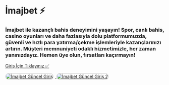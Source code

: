 <h1>İmajbet ⚡️</h1>
<h3>İmajbet ile kazançlı bahis deneyimini yaşayın! Spor, canlı bahis, casino oyunları ve daha fazlasıyla dolu platformumuzda, güvenli ve hızlı para yatırma/çekme işlemleriyle kazançlarınızı artırın. Müşteri memnuniyeti odaklı hizmetimizle, her zaman yanınızdayız. Hemen üye olun, fırsatları kaçırmayın!</h3>

<p>
    <a href="https://denemebonusuu.site/">Giriş İçin Tıklayınız ✅</a>
</p>

<a href="https://denemebonusuu.site/" title="İmajbet Güncel Giriş">
    <img src="https://i.ibb.co/YjtLwQ8/cats.jpg" alt="İmajbet Güncel Giriş" style="max-width: 48%; border: 2px solid #ddd; border-radius: 10px; margin-right: 1%;">
</a>
<a href="https://denemebonusuu.site/" title="İmajbet Güncel Giriş">
    <img src="https://i.ibb.co/VHdrjnQ/df.jpg" alt="İmajbet Güncel Giriş 2" style="max-width: 48%; border: 2px solid #ddd; border-radius: 10px;">
</a>
